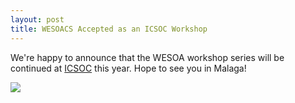 ```yaml
---
layout: post
title: WESOACS Accepted as an ICSOC Workshop
---
```


We're happy to announce that the WESOA workshop series will be continued at [ICSOC](http://www.icsoc.org) this year. Hope to see you in Malaga!

![]({{site.baseurl}}/img/icsoc2017web.png)


